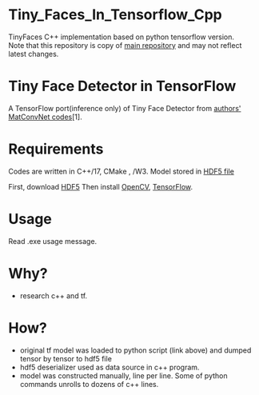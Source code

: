 # Tiny_Faces_In_Tensorflow_Cpp
TinyFaces C++ implementation  based on  python tensorflow version.  
Note that this repository is copy of [main repository](https://bitbucket.org/ingerdev/tinyfacemodel) and may not reflect latest changes. 
# Tiny Face Detector in TensorFlow

 A TensorFlow port(inference only) of Tiny Face Detector from [authors' MatConvNet codes](https://github.com/peiyunh/tiny)[1].

# Requirements

Codes are written in C++/17, CMake , /W3. Model stored in [HDF5 file](https://bitbucket.org/ingerdev/tinyfacemodel/src/master/Model/weights.h5)

First, download [HDF5](https://support.hdfgroup.org/HDF5/release/obtain518.html)
Then install [OpenCV](https://github.com/opencv/opencv), [TensorFlow](https://www.tensorflow.org/).

# Usage
Read .exe usage message. 

# Why?

- research c++ and tf.

# How?

- original tf model was loaded to python script (link above) and dumped tensor by tensor to hdf5 file
- hdf5 deserializer used as data source in c++ program.
- model was constructed manually, line per line. Some of python commands unrolls to dozens of c++ lines.
